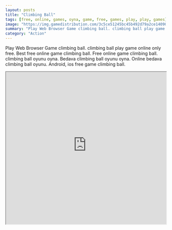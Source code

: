 ```yaml
---
layout: posts
title: "Climbing Ball"
tags: [free, online, games, oyna, game, free, games, play, play, games]
image: "https://img.gamedistribution.com/3c5ce51245bc45b492d79a2ce14090bb.jpg"
summary: "Play Web Browser Game climbing ball. climbing ball play game online only free. Best free online game climbing ball. Free online game climbing ball. climbing ball oyunu oyna. Bedava climbing ball oyunu oyna. Online bedava climbing ball oyunu. Android, ios free game climbing ball."
category: "Action"
---
```


Play Web Browser Game climbing ball. climbing ball play game online only free. Best free online game climbing ball. Free online game climbing ball. climbing ball oyunu oyna. Bedava climbing ball oyunu oyna. Online bedava climbing ball oyunu. Android, ios free game climbing ball.

<iframe width="100%" height="480px;" src="https://html5.gamedistribution.com/3c5ce51245bc45b492d79a2ce14090bb/"></iframe>
